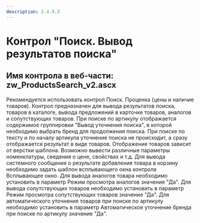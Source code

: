 ```yaml
---
description: 2.4.9.3
---
```


# Контрол "Поиск. Вывод результатов поиска"

## Имя контрола в веб-части: zw\_ProductsSearch\_v2.ascx

Рекомендуется использовать контрол Поиск. Проценка \(цены и наличие товаров\). Контрол предназначен для вывода результатов поиска, товаров в каталоге, вывода предложений в карточке товаров, аналогов и сопутствующих товаров. При поиске по артикулу отображается содержимое группировки "Вывод уточнения поиска", в которой необходимо выбрать бренд для продолжения поиска. При поиске по тексту и по началу артикула уточнение поиска не происходит, а сразу отображается результат в виде товаров. Отображение товаров зависит от верстки шаблона. Возможно вывести различные параметры номенклатуры, сведения о цене, свойствах и т.д. Для вывода системного сообщения о результате добавления товара в корзину необходимо задать шаблон всплывающего окна контрола Всплывающее окно. Для вывода аналогов товара необходимо установить в параметр Режим просмотра аналогов значение "Да". Для вывода сопутствующих товаров необходимо установить в параметр Режим просмотра сопутствующих товаров значение "Да". Для автоматического уточнения товаров при поиске по артикулу необходимо установить в параметр Автоматическое уточнение бренда при поиске по артикулу значение "Да".

